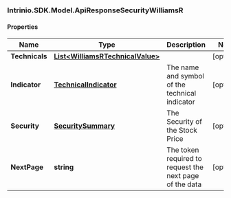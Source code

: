 ### Intrinio.SDK.Model.ApiResponseSecurityWilliamsR
#### Properties

Name | Type | Description | Notes
------------ | ------------- | ------------- | -------------
**Technicals** | [**List&lt;WilliamsRTechnicalValue&gt;**](WilliamsRTechnicalValue.md) |  | [optional] 
**Indicator** | [**TechnicalIndicator**](TechnicalIndicator.md) | The name and symbol of the technical indicator | [optional] 
**Security** | [**SecuritySummary**](SecuritySummary.md) | The Security of the Stock Price | [optional] 
**NextPage** | **string** | The token required to request the next page of the data | [optional] 

